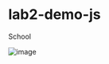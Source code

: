 # lab2-demo-js
School

![image](https://github.com/user-attachments/assets/6dd35d49-d443-4941-a1ec-da557d11dd3b)

